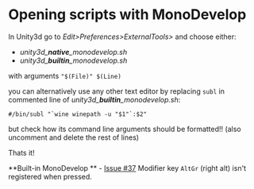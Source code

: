 Opening scripts with MonoDevelop 
=

In Unity3d go to *Edit>Preferences>ExternalTools>* and choose either:

* *unity3d_**native**_monodevelop.sh*
* *unity3d_**builtin**_monodevelop.sh*  

with arguments `"$(File)" $(Line)`

you can alternatively use any other text editor by replacing `subl` in commented line of *unity3d_**builtin**_monodevelop.sh*:
```
#/bin/subl "`wine winepath -u "$1"`:$2"
```
but check how its command line arguments should be formatted!! (also uncomment and delete the rest of lines)


Thats it!  

**Built-in MonoDevelop ** - [Issue #37](https://github.com/Unity3D-Wine-Support/Unity3D-on-Wine/issues/37) Modifier key `AltGr` (right alt) isn't registered when pressed.